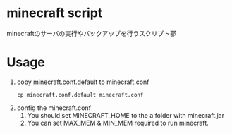 minecraft script
================
minecraftのサーバの実行やバックアップを行うスクリプト郡

# Usage
1. copy minecraft.conf.default to minecraft.conf
   ```
   cp minecraft.conf.default minecraft.conf
   ```
2. config the minecraft.conf
   1. You should set MINECRAFT_HOME to the a folder with minecraft.jar
   2. You can set MAX_MEM & MIN_MEM required to run minecraft.
